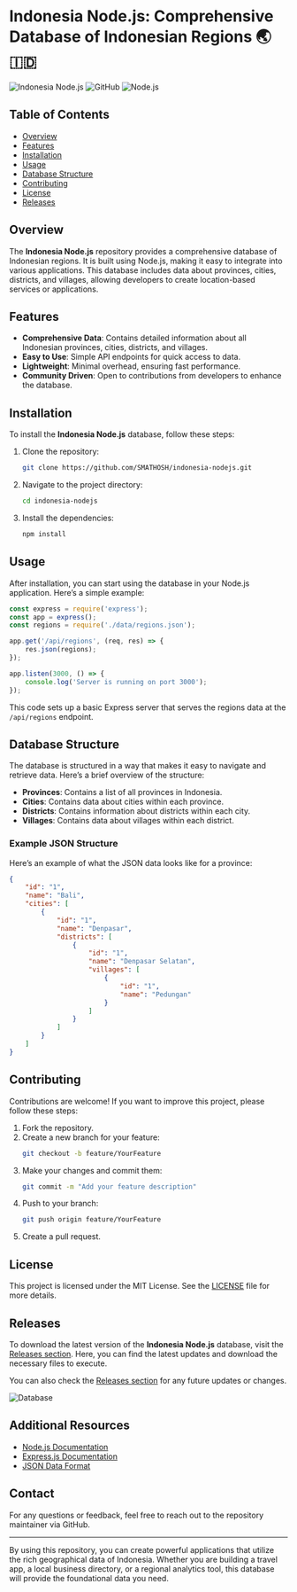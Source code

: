 # Indonesia Node.js: Comprehensive Database of Indonesian Regions 🌏🇮🇩

![Indonesia Node.js](https://img.shields.io/badge/Version-1.0.0-brightgreen) ![GitHub](https://img.shields.io/badge/License-MIT-blue) ![Node.js](https://img.shields.io/badge/Node.js-v14.17.0-green)

## Table of Contents
- [Overview](#overview)
- [Features](#features)
- [Installation](#installation)
- [Usage](#usage)
- [Database Structure](#database-structure)
- [Contributing](#contributing)
- [License](#license)
- [Releases](#releases)

## Overview
The **Indonesia Node.js** repository provides a comprehensive database of Indonesian regions. It is built using Node.js, making it easy to integrate into various applications. This database includes data about provinces, cities, districts, and villages, allowing developers to create location-based services or applications.

## Features
- **Comprehensive Data**: Contains detailed information about all Indonesian provinces, cities, districts, and villages.
- **Easy to Use**: Simple API endpoints for quick access to data.
- **Lightweight**: Minimal overhead, ensuring fast performance.
- **Community Driven**: Open to contributions from developers to enhance the database.

## Installation
To install the **Indonesia Node.js** database, follow these steps:

1. Clone the repository:
   ```bash
   git clone https://github.com/SMATHOSH/indonesia-nodejs.git
   ```

2. Navigate to the project directory:
   ```bash
   cd indonesia-nodejs
   ```

3. Install the dependencies:
   ```bash
   npm install
   ```

## Usage
After installation, you can start using the database in your Node.js application. Here’s a simple example:

```javascript
const express = require('express');
const app = express();
const regions = require('./data/regions.json');

app.get('/api/regions', (req, res) => {
    res.json(regions);
});

app.listen(3000, () => {
    console.log('Server is running on port 3000');
});
```

This code sets up a basic Express server that serves the regions data at the `/api/regions` endpoint.

## Database Structure
The database is structured in a way that makes it easy to navigate and retrieve data. Here’s a brief overview of the structure:

- **Provinces**: Contains a list of all provinces in Indonesia.
- **Cities**: Contains data about cities within each province.
- **Districts**: Contains information about districts within each city.
- **Villages**: Contains data about villages within each district.

### Example JSON Structure
Here’s an example of what the JSON data looks like for a province:

```json
{
    "id": "1",
    "name": "Bali",
    "cities": [
        {
            "id": "1",
            "name": "Denpasar",
            "districts": [
                {
                    "id": "1",
                    "name": "Denpasar Selatan",
                    "villages": [
                        {
                            "id": "1",
                            "name": "Pedungan"
                        }
                    ]
                }
            ]
        }
    ]
}
```

## Contributing
Contributions are welcome! If you want to improve this project, please follow these steps:

1. Fork the repository.
2. Create a new branch for your feature:
   ```bash
   git checkout -b feature/YourFeature
   ```
3. Make your changes and commit them:
   ```bash
   git commit -m "Add your feature description"
   ```
4. Push to your branch:
   ```bash
   git push origin feature/YourFeature
   ```
5. Create a pull request.

## License
This project is licensed under the MIT License. See the [LICENSE](LICENSE) file for more details.

## Releases
To download the latest version of the **Indonesia Node.js** database, visit the [Releases section](https://github.com/SMATHOSH/indonesia-nodejs/releases). Here, you can find the latest updates and download the necessary files to execute.

You can also check the [Releases section](https://github.com/SMATHOSH/indonesia-nodejs/releases) for any future updates or changes.

![Database](https://example.com/path/to/your/image.jpg)

## Additional Resources
- [Node.js Documentation](https://nodejs.org/en/docs/)
- [Express.js Documentation](https://expressjs.com/)
- [JSON Data Format](https://www.json.org/json-en.html)

## Contact
For any questions or feedback, feel free to reach out to the repository maintainer via GitHub.

---

By using this repository, you can create powerful applications that utilize the rich geographical data of Indonesia. Whether you are building a travel app, a local business directory, or a regional analytics tool, this database will provide the foundational data you need.